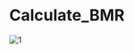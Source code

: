 # Calculate_BMR

![1](https://user-images.githubusercontent.com/56788910/147089233-f2a336b0-c0bf-4d08-8d5d-187278f6bce8.PNG)
